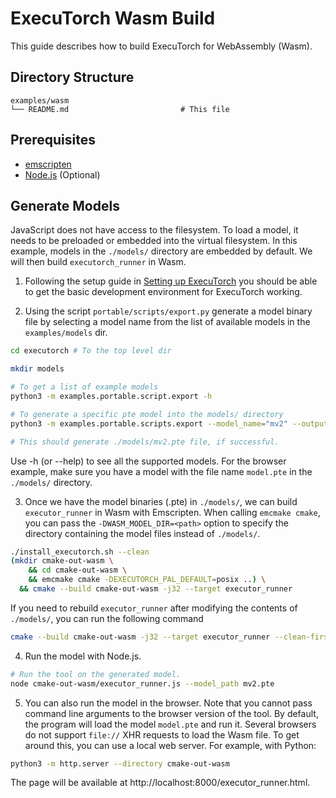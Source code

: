# ExecuTorch Wasm Build

This guide describes how to build ExecuTorch for WebAssembly (Wasm).

## Directory Structure

```
examples/wasm
└── README.md                         # This file
```

## Prerequisites

- [emscripten](https://emscripten.org/docs/getting_started/Tutorial.html)
- [Node.js](https://nodejs.org/en/) (Optional)

## Generate Models

JavaScript does not have access to the filesystem. To load a model, it needs to be preloaded or embedded into the virtual filesystem. In this example, models in the `./models/` directory are embedded by default. We will then build `executorch_runner` in Wasm.

1. Following the setup guide in [Setting up ExecuTorch](https://pytorch.org/executorch/main/getting-started-setup)
you should be able to get the basic development environment for ExecuTorch working.

2. Using the script `portable/scripts/export.py` generate a model binary file by selecting a
model name from the list of available models in the `examples/models` dir.

```bash
cd executorch # To the top level dir

mkdir models

# To get a list of example models
python3 -m examples.portable.script.export -h

# To generate a specific pte model into the models/ directory
python3 -m examples.portable.scripts.export --model_name="mv2" --output_dir="models/" # for MobileNetv2

# This should generate ./models/mv2.pte file, if successful.
```

Use -h (or --help) to see all the supported models. For the browser example, make sure you have a model with the file name `model.pte` in the `./models/` directory.

3. Once we have the model binaries (.pte) in `./models/`, we can build `executor_runner` in Wasm with Emscripten. When calling `emcmake cmake`, you can pass the `-DWASM_MODEL_DIR=<path>` option to specify the directory containing the model files instead of `./models/`.

```bash
./install_executorch.sh --clean
(mkdir cmake-out-wasm \
    && cd cmake-out-wasm \
    && emcmake cmake -DEXECUTORCH_PAL_DEFAULT=posix ..) \
  && cmake --build cmake-out-wasm -j32 --target executor_runner
```

If you need to rebuild `executor_runner` after modifying the contents of `./models/`, you can run the following command

```bash
cmake --build cmake-out-wasm -j32 --target executor_runner --clean-first
```

4. Run the model with Node.js.

```bash
# Run the tool on the generated model.
node cmake-out-wasm/executor_runner.js --model_path mv2.pte
```

5. You can also run the model in the browser. Note that you cannot pass command line arguments to the browser version of the tool. By default, the program will load the model `model.pte` and run it. Several browsers do not support `file://` XHR requests to load the Wasm file. To get around this, you can use a local web server. For example, with Python:

```bash
python3 -m http.server --directory cmake-out-wasm
```

The page will be available at http://localhost:8000/executor_runner.html.
